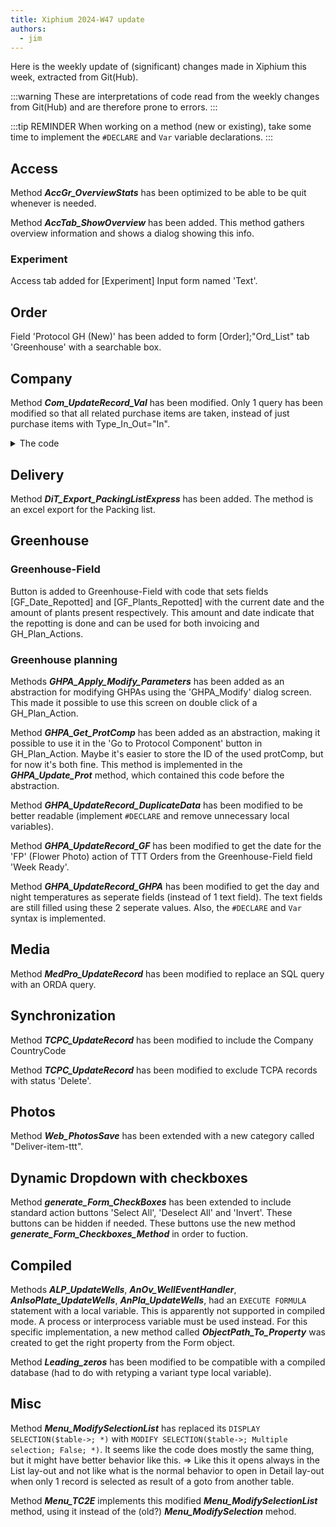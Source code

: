 ```yaml
---
title: Xiphium 2024-W47 update
authors:
  - jim
---
```


Here is the weekly update of (significant) changes made in Xiphium this week, extracted from Git(Hub).

:::warning
These are interpretations of code read from the weekly changes from Git(Hub) and are therefore prone to errors.
:::

<!--truncate-->

:::tip REMINDER
When working on a method (new or existing), take some time to implement the `#DECLARE` and `Var` variable declarations.
:::

## Access
Method ***AccGr_OverviewStats*** has been optimized to be able to be quit whenever is needed.

Method ***AccTab_ShowOverview*** has been added. This method gathers overview information and shows a dialog showing this info.

### Experiment
Access tab added for [Experiment] Input form named 'Text'.

## Order
Field 'Protocol GH (New)' has been added to form [Order];"Ord_List" tab 'Greenhouse' with a searchable box.

## Company
Method ***Com_UpdateRecord_Val*** has been modified. Only 1 query has been modified so that all related purchase items are taken, instead of just purchase items with Type_In_Out="In".

<details>
<summary>The code</summary>

Old query:
```4D
$pur:=ds.Purchase_Items.query("Puit_to_PuOrd.PuOrd_ComCode_Sup = :1 and Puit_to_PuOrd.PuOrd_Type_In_Out = :2"; [Company]Com_ComCode_Num; "In")
```
New Query:
```4D
$pur:=ds.Purchase_Items.query("Puit_to_PuOrd.PuOrd_ComCode_Sup = :1 "; [Company]Com_ComCode_Num)
```

</details>

## Delivery
Method ***DiT_Export_PackingListExpress*** has been added. The method is an excel export for the Packing list.

## Greenhouse
### Greenhouse-Field
Button is added to Greenhouse-Field with code that sets fields [GF_Date_Repotted] and [GF_Plants_Repotted] with the current date and the amount of plants present respectively. This amount and date indicate that the repotting is done and can be used for both invoicing and GH_Plan_Actions.

### Greenhouse planning
Methods ***GHPA_Apply_Modify_Parameters*** has been added as an abstraction for modifying GHPAs using the 'GHPA_Modify' dialog screen. This made it possible to use this screen on double click of a GH_Plan_Action.

Method ***GHPA_Get_ProtComp*** has been added as an abstraction, making it possible to use it in the 'Go to Protocol Component' button in GH_Plan_Action. Maybe it's easier to store the ID of the used protComp, but for now it's both fine. This method is implemented in the ***GHPA_Update_Prot*** method, which contained this code before the abstraction.

Method ***GHPA_UpdateRecord_DuplicateData*** has been modified to be better readable (implement `#DECLARE` and remove unnecessary local variables).

Method ***GHPA_UpdateRecord_GF*** has been modified to get the date for the 'FP' (Flower Photo) action of TTT Orders from the Greenhouse-Field field 'Week Ready'.

Method ***GHPA_UpdateRecord_GHPA*** has been modified to get the day and night temperatures as seperate fields (instead of 1 text field). The text fields are still filled using these 2 seperate values. Also, the `#DECLARE` and `Var` syntax is implemented.

## Media
Method ***MedPro_UpdateRecord*** has been modified to replace an SQL query with an ORDA query.

## Synchronization
Method ***TCPC_UpdateRecord*** has been modified to include the Company CountryCode

Method ***TCPC_UpdateRecord*** has been modified to exclude TCPA records with status 'Delete'.

## Photos
Method ***Web_PhotosSave*** has been extended with a new category called "Deliver-item-ttt".

## Dynamic Dropdown with checkboxes
Method ***generate_Form_CheckBoxes*** has been extended to include standard action buttons 'Select All', 'Deselect All' and 'Invert'. These buttons can be hidden if needed. These buttons use the new method ***generate_Form_Checkboxes_Method*** in order to fuction.

## Compiled
Methods ***ALP_UpdateWells***, ***AnOv_WellEventHandler***, ***AnIsoPlate_UpdateWells***, ***AnPla_UpdateWells***,  had an `EXECUTE FORMULA` statement with a local variable. This is apparently not supported in compiled mode. A process or interprocess variable must be used instead. For this specific implementation, a new method called ***ObjectPath_To_Property*** was created to get the right property from the Form object.

Method ***Leading_zeros*** has been modified to be compatible with a compiled database (had to do with retyping a variant type local variable).

## Misc
Method ***Menu_ModifySelectionList*** has replaced its `DISPLAY SELECTION($table->; *)` with `MODIFY SELECTION($table->; Multiple selection; False; *)`. It seems like the code does mostly the same thing, but it might have better behavior like this. => Like this it opens always in the List lay-out and not like what is the normal behavior to open in Detail lay-out when only 1 record is selected as result of a goto from another table.

Method ***Menu_TC2E*** implements this modified ***Menu_ModifySelectionList*** method, using it instead of the (old?) ***Menu_ModifySelection*** mehod.
